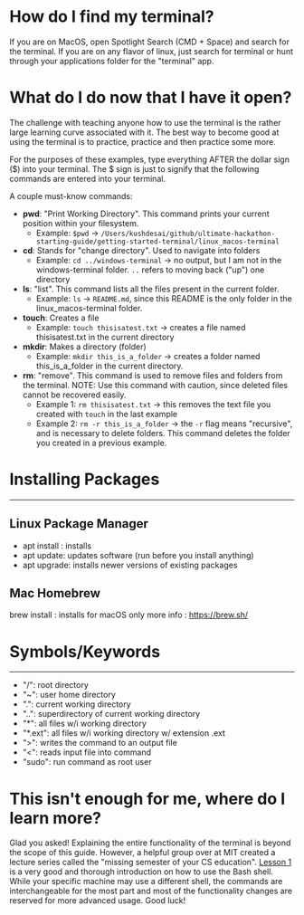 # How do I find my terminal?
If you are on MacOS, open Spotlight Search (CMD + Space) and search for the terminal. If you are on any flavor of linux, just search for terminal or hunt through your applications folder for the "terminal" app. 

# What do I do now that I have it open?
The challenge with teaching anyone how to use the terminal is the rather large learning curve associated with it. The best way to become good at using the terminal is to practice, practice and then practice some more. 

For the purposes of these examples, type everything AFTER the dollar sign ($) into your terminal. The $ sign is just to signify that the following commands are entered into your terminal.

A couple must-know commands:
- **pwd**: "Print Working Directory". This command prints your current position within your filesystem.
    -  Example: `$pwd` -> `/Users/kushdesai/github/ultimate-hackathon-starting-guide/getting-started-terminal/linux_macos-terminal`
- **cd**: Stands for "change directory". Used to navigate into folders
    - Example: `cd ../windows-terminal` -> no output, but I am not in the windows-terminal folder. `..` refers to moving back ("up") one directory
- **ls**: "list". This command lists all the files present in the current folder.
    - Example: `ls` -> `README.md`, since this README is the only folder in the linux_macos-terminal folder. 
- **touch**: Creates a file
    - Example: `touch thisisatest.txt` -> creates a file named thisisatest.txt in the current directory
- **mkdir**: Makes a directory (folder)
    - Example: `mkdir this_is_a_folder` -> creates a folder named this_is_a_folder in the current directory. 
- **rm**: "remove". This command is used to remove files and folders from the terminal. NOTE: Use this command with caution, since deleted files cannot be recovered easily. 
    - Example 1: `rm thisisatest.txt` -> this removes the text file you created with `touch` in the last example
    - Example 2: `rm -r this_is_a_folder` -> the `-r` flag means "recursive", and is necessary to delete folders. This command deletes the folder you created in a previous example. 


# Installing Packages
_______________________________________________________
## Linux Package Manager
- apt install <PACKAGE>: installs <PACKAGE>
- apt update: updates software (run before you install anything)
- apt upgrade: installs newer versions of existing packages

## Mac Homebrew
brew install <PACKAGE>: installs <PACKAGE> for macOS only
more info : https://brew.sh/

# Symbols/Keywords
_______________________________________________________
- "/": root directory
- "~": user home directory
- ".": current working directory
- "..": superdirectory of current working directory
- "*": all files w/i working directory
- "*.ext": all files w/i working directory w/ extension .ext
- ">": writes the command to an output file
- "<": reads input file into command
- "sudo": run command as root user


# This isn't enough for me, where do I learn more?
Glad you asked! Explaining the entire functionality of the terminal is beyond the scope of this guide. However, a helpful group over at MIT created a lecture series called the "missing semester of your CS education". [Lesson 1](https://missing.csail.mit.edu/2020/course-shell/) is a very good and thorough introduction on how to use the Bash shell. While your specific machine may use a different shell, the commands are interchangeable for the most part and most of the functionality changes are reserved for more advanced usage. Good luck!
